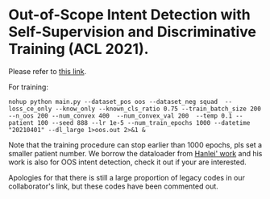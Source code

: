 # Out-of-Scope Intent Detection with Self-Supervision and Discriminative Training (ACL 2021).
Please refer to [this link](https://github.com/fanolabs/out-of-scope-intent-detection).

For training:

 ```nohup python main.py --dataset_pos oos --dataset_neg squad  --loss_ce_only --know_only --known_cls_ratio 0.75 --train_batch_size 200 --n_oos 200 --num_convex 400  --num_convex_val 200  --temp 0.1 --patient 100 --seed 888 --lr 1e-5 --num_train_epochs 1000 --datetime "20210401" --dl_large 1>oos.out 2>&1 &```

Note that the training procedure can stop earlier than 1000 epochs, pls set a smaller patient number. We borrow the dataloader from [Hanlei' work](https://github.com/thuiar/Adaptive-Decision-Boundary) and his work is also for OOS intent detection, check it out if your are interested.

Apologies for that there is still a large proportion of legacy codes in our collaborator's link, but these codes have been commented out.
